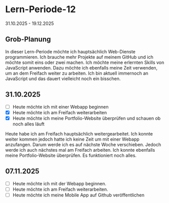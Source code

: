 # Lern-Periode-12

31.10.2025 - 19.12.2025

## Grob-Planung

In dieser Lern-Periode möchte ich hauptsächlich Web-Dienste programmieren. Ich brauche mehr Projekte auf meinem GitHub und ich möchte somit eins oder zwei machen. Ich möchte meine erlernten Skills von JavaScript anwenden. Dazu möchte ich ebenfalls meine Zeit verwenden, um an dem Freifach weiter zu arbeiten. Ich bin aktuell immernoch an JavaScript und das dauert vielleicht noch ein bisschen. 

## 31.10.2025

- [ ] Heute möchte ich mit einer Webapp beginnen
- [X] Heute möchte ich am Freifach weiterarbeiten
- [X] Heute möchte ich meine Portfolio-Website überprüfen und schauen ob noch alles läuft

Heute habe ich am Freifach hauptsächlich weitergearbeitet. Ich konnte weiter kommen jedoch hatte ich keine Zeit um mit einer Webapp anzufangen. Darum werde ich es auf nächste Woche verschieben. Jedoch werde ich auch nächstes mal am Freifach arbeiten. Ich konnte ebenfalls meine Portfolio-Website überprüfen. Es funktioniert noch alles.

## 07.11.2025

- [ ] Heute möchte ich mit der Webapp beginnen.
- [ ] Heute möchte ich am Freifach weiterarbeiten.
- [ ] Heute möchte ich meine Mobile App auf Github veröffentlichen
